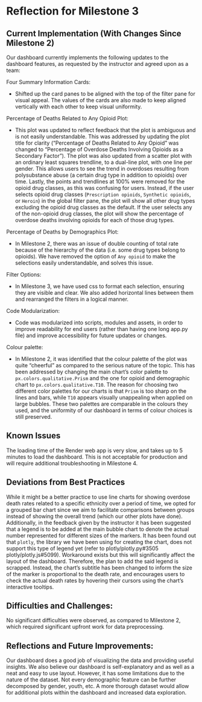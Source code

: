 # Reflection for Milestone 3

## Current Implementation (With Changes Since Milestone 2)
Our dashboard currently implements the following updates to the dashboard features, as requested by the instructor and agreed upon as a team:

Four Summary Information Cards: 
- Shifted up the card panes to be aligned with the top of the filter pane for visual appeal. The values of the cards are also made to keep aligned vertically with each other to keep visual uniformity.

Percentage of Deaths Related to Any Opioid Plot: 
- This plot was updated to reflect feedback that the plot is ambiguous and is not easily understandable. This was addressed by updating the plot title for clarity (“Percentage of Deaths Related to Any Opioid” was changed to “Percentage of Overdose Deaths Involving Opioids as a Secondary Factor”). The plot was also updated from a scatter plot with an ordinary least squares trendline, to a dual-line plot, with one line per gender. This allows users to see the trend in overdoses resulting from polysubstance abuse (a certain drug type in addition to opioids) over time. Lastly, the points and trendlines at 100% were removed for the opioid drug classes, as this was confusing for users. Instead, if the user selects opioid drug classes (`Prescription opioids`, `Synthetic opioids`, or `Heroin`) in the global filter pane, the plot will show all other drug types excluding the opioid drug classes as the default. If the user selects any of the non-opioid drug classes, the plot will show the percentage of overdose deaths involving opioids for each of those drug types. 

Percentage of Deaths by Demographics Plot: 
- In Milestone 2, there was an issue of double counting of total rate because of the hierarchy of the data (i.e. some drug types belong to opioids). We have removed the option of `Any opioid` to make the selections easily understandable, and solves this issue.

Filter Options: 
- In Milestone 3, we have used css to format each selection, ensuring they are visible and clear. We also added horizontal lines between them and rearranged the filters in a logical manner.

Code Modularization: 
- Code was modularized into scripts, modules and assets, in order to improve readability for end users (rather than having one long app.py file) and improve accessibility for future updates or changes.

Colour palette: 
- In Milestone 2, it was identified that the colour palette of the plot was quite “cheerful” as compared to the serious nature of the topic. This has been addressed by changing the main chart’s color palette to `px.colors.qualitative.Prism` and the one for opioid and demographic chart to `px.colors.qualitative.T10`. The reason for choosing two different color palettes for our charts is that `Prism` is too sharp on the lines and bars, while `T10` appears visually unappealing when applied on large bubbles. These two palettes are comparable in the colours they used, and the uniformity of our dashboard in terms of colour choices is still preserved.

## Known Issues
The loading time of the Render web app is very slow, and takes up to 5 minutes to load the dashboard. This is not acceptable for production and will require additional troubleshooting in Milestone 4.

## Deviations from Best Practices
While it might be a better practice to use line charts for showing overdose death rates related to a specific ethnicity over a period of time, we opted for a grouped bar chart since we aim to facilitate comparisons between groups instead of showing the overall trend (which our other plots have done).
Additionally, in the feedback given by the instructor it has been suggested that a legend is to be added at the main bubble chart to denote the actual number represented for different sizes of the markers. It has been found out that `plotly`, the library we have been using for creating the chart, does not support this type of legend yet (refer to plotly/plotly.py#3505 plotly/plotly.js#5099). Workaround exists but this will significantly affect the layout of the dashboard. Therefore, the plan to add the said legend is scrapped. Instead, the chart’s subtitle has been changed to inform the size of the marker is proportional to the death rate, and encourages users to check the actual death rates by hovering their cursors using the chart’s interactive tooltips.

## Difficulties and Challenges:
No significant difficulties were observed, as compared to Milestone 2, which required significant upfront work for data preprocessing.

## Reflections and Future Improvements:
Our dashboard does a good job of visualizing the data and providing useful insights. We also believe our dashboard is self-explanatory and as well as a neat and easy to use layout. However, it has some limitations due to the nature of the dataset. Not every demographic feature can be further decomposed by gender, youth, etc. A more thorough dataset would allow for additional plots within the dashboard and increased data exploration. 